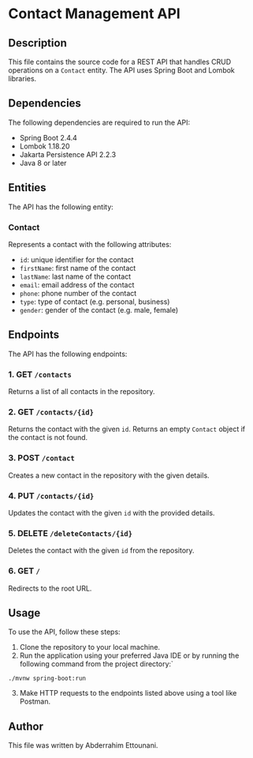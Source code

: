 # Contact Management API

## Description

This file contains the source code for a REST API that handles CRUD operations on a `Contact` entity. The API uses Spring Boot and Lombok libraries.

## Dependencies

The following dependencies are required to run the API:

- Spring Boot 2.4.4
- Lombok 1.18.20
- Jakarta Persistence API 2.2.3
- Java 8 or later

## Entities

The API has the following entity:

### Contact

Represents a contact with the following attributes:

- `id`: unique identifier for the contact
- `firstName`: first name of the contact
- `lastName`: last name of the contact
- `email`: email address of the contact
- `phone`: phone number of the contact
- `type`: type of contact (e.g. personal, business)
- `gender`: gender of the contact (e.g. male, female)

## Endpoints

The API has the following endpoints:

### 1. GET `/contacts`

Returns a list of all contacts in the repository.

### 2. GET `/contacts/{id}`

Returns the contact with the given `id`. Returns an empty `Contact` object if the contact is not found.

### 3. POST `/contact`

Creates a new contact in the repository with the given details.

### 4. PUT `/contacts/{id}`

Updates the contact with the given `id` with the provided details.

### 5. DELETE `/deleteContacts/{id}`

Deletes the contact with the given `id` from the repository.

### 6. GET `/`

Redirects to the root URL.

## Usage

To use the API, follow these steps:

1. Clone the repository to your local machine.
2. Run the application using your preferred Java IDE or by running the following command from the project directory:`

```
./mvnw spring-boot:run

```

3. Make HTTP requests to the endpoints listed above using a tool like Postman.

## Author

This file was written by Abderrahim Ettounani.
